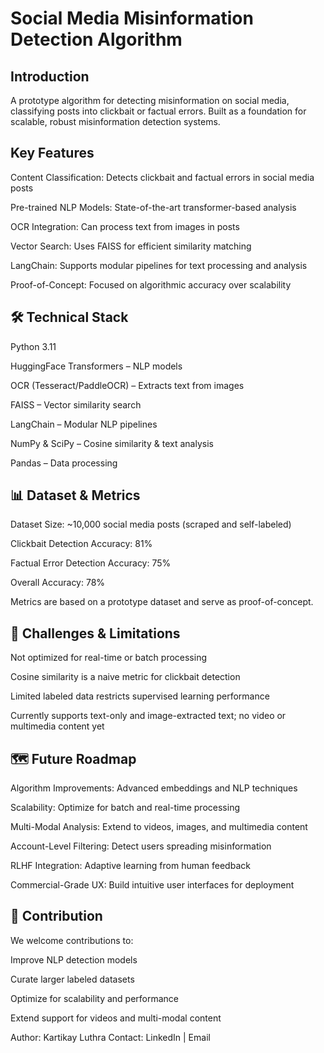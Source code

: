 # Social Media Misinformation Detection Algorithm

## Introduction
A prototype algorithm for detecting misinformation on social media, classifying posts into clickbait or factual errors. Built as a foundation for scalable, robust misinformation detection systems.

## Key Features

Content Classification: Detects clickbait and factual errors in social media posts

Pre-trained NLP Models: State-of-the-art transformer-based analysis

OCR Integration: Can process text from images in posts

Vector Search: Uses FAISS for efficient similarity matching

LangChain: Supports modular pipelines for text processing and analysis

Proof-of-Concept: Focused on algorithmic accuracy over scalability

## 🛠️ Technical Stack

Python 3.11

HuggingFace Transformers – NLP models

OCR (Tesseract/PaddleOCR) – Extracts text from images

FAISS – Vector similarity search

LangChain – Modular NLP pipelines

NumPy & SciPy – Cosine similarity & text analysis

Pandas – Data processing

## 📊 Dataset & Metrics

Dataset Size: ~10,000 social media posts (scraped and self-labeled)

Clickbait Detection Accuracy: 81%

Factual Error Detection Accuracy: 75%

Overall Accuracy: 78%

Metrics are based on a prototype dataset and serve as proof-of-concept.

## 🚀 Challenges & Limitations

Not optimized for real-time or batch processing

Cosine similarity is a naive metric for clickbait detection

Limited labeled data restricts supervised learning performance

Currently supports text-only and image-extracted text; no video or multimedia content yet

## 🗺️ Future Roadmap

Algorithm Improvements: Advanced embeddings and NLP techniques

Scalability: Optimize for batch and real-time processing

Multi-Modal Analysis: Extend to videos, images, and multimedia content

Account-Level Filtering: Detect users spreading misinformation

RLHF Integration: Adaptive learning from human feedback

Commercial-Grade UX: Build intuitive user interfaces for deployment

## 🤝 Contribution

We welcome contributions to:

Improve NLP detection models

Curate larger labeled datasets

Optimize for scalability and performance

Extend support for videos and multi-modal content

Author: Kartikay Luthra
Contact: LinkedIn
 | Email
